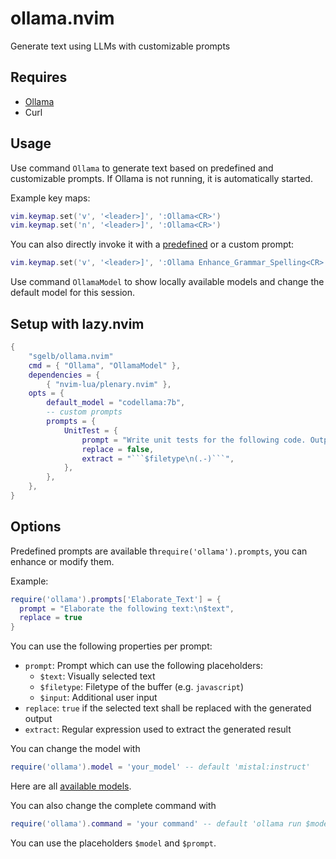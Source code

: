 # ollama.nvim

Generate text using LLMs with customizable prompts

## Requires

- [Ollama](https://ollama.ai/)
- Curl

## Usage

Use command `Ollama` to generate text based on predefined and customizable prompts. If Ollama is not running, it is automatically started.

Example key maps:

```lua
vim.keymap.set('v', '<leader>]', ':Ollama<CR>')
vim.keymap.set('n', '<leader>]', ':Ollama<CR>')
```

You can also directly invoke it with a [predefined](./lua/ollama/prompts.lua) or a custom prompt:

```lua
vim.keymap.set('v', '<leader>]', ':Ollama Enhance_Grammar_Spelling<CR>')
```

Use command `OllamaModel` to show locally available models and change the default model for this session.


## Setup with lazy.nvim


```lua
{
    "sgelb/ollama.nvim"
	cmd = { "Ollama", "OllamaModel" },
	dependencies = {
		{ "nvim-lua/plenary.nvim" },
	opts = {
		default_model = "codellama:7b",
        -- custom prompts
		prompts = {
			UnitTest = {
				prompt = "Write unit tests for the following code. Output the result in the format ```$filetype\n...\n```:\n```$filetype\n$text\n```",
				replace = false,
				extract = "```$filetype\n(.-)```",
			},
		},
	},
}
```

## Options

Predefined prompts are available th`require('ollama').prompts`, you can enhance or modify them.

Example:
```lua
require('ollama').prompts['Elaborate_Text'] = {
  prompt = "Elaborate the following text:\n$text",
  replace = true
}
```

You can use the following properties per prompt:

- `prompt`: Prompt which can use the following placeholders:
   - `$text`: Visually selected text
   - `$filetype`: Filetype of the buffer (e.g. `javascript`)
   - `$input`: Additional user input
- `replace`: `true` if the selected text shall be replaced with the generated output
- `extract`: Regular expression used to extract the generated result

You can change the model with

```lua
require('ollama').model = 'your_model' -- default 'mistal:instruct'
```

Here are all [available models](https://ollama.ai/library).

You can also change the complete command with

```lua
require('ollama').command = 'your command' -- default 'ollama run $model $prompt'
```

You can use the placeholders `$model` and `$prompt`.
